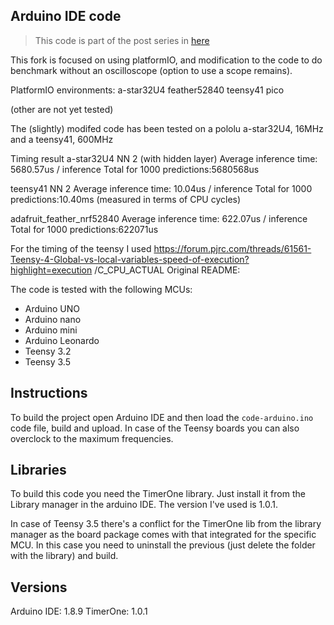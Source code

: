 Arduino IDE code
----

> This code is part of the post series in [here](https://www.stupid-projects.com/posts/machine-learning-on-embedded-part-1/)

This fork is focused on using platformIO, and modification to the code to do benchmark without an oscilloscope (option to use a scope remains).

PlatformIO environments:
a-star32U4
feather52840
teensy41
pico

(other are not yet tested)

The (slightly) modifed code has been tested on a pololu a-star32U4, 16MHz and a teensy41, 600MHz

Timing result 
a-star32U4
NN 2 (with hidden layer)
Average inference time: 5680.57us / inference
Total for 1000 predictions:5680568us

teensy41
NN 2
Average inference time: 10.04us / inference
Total for 1000 predictions:10.40ms (measured in terms of CPU cycles)

adafruit_feather_nrf52840
Average inference time: 622.07us / inference
Total for 1000 predictions:622071us


For the timing of the teensy I used 
https://forum.pjrc.com/threads/61561-Teensy-4-Global-vs-local-variables-speed-of-execution?highlight=execution
/C_CPU_ACTUAL
Original README:

The code is tested with the following MCUs:

* Arduino UNO
* Arduino nano
* Arduino mini
* Arduino Leonardo
* Teensy 3.2
* Teensy 3.5

## Instructions
To build the project open Arduino IDE and then load the `code-arduino.ino`
code file, build and upload. In case of the Teensy boards you can also
overclock to the maximum frequencies.

## Libraries
To build this code you need the TimerOne library. Just install it from
the Library manager in the arduino IDE. The version I've used is 1.0.1.

In case of Teensy 3.5 there's a conflict for the TimerOne lib from the
library manager as the board package comes with that integrated for the
specific MCU. In this case you need to uninstall the previous (just delete
the folder with the library) and build.

## Versions
Arduino IDE: 1.8.9
TimerOne: 1.0.1
